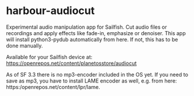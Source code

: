 # harbour-audiocut
Experimental audio manipulation app for Sailfish. Cut audio files or recordings and apply effects like fade-in, emphasize or denoiser. This app will install python3-pydub automatically from here. If not, this has to be done manually.

Available for your Sailfish device at: https://openrepos.net/content/planetosstore/audiocut

As of SF 3.3 there is no mp3-encoder included in the OS yet. If you need to save as mp3, you have to install LAME encoder as well, e.g. from here: https:/openrepos.net/content/lpr/lame.
